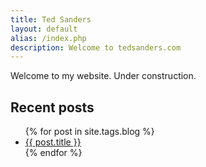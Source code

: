 ```yaml
---
title: Ted Sanders
layout: default
alias: /index.php
description: Welcome to tedsanders.com
---
```


Welcome to my website. Under construction.

## Recent posts

<ul class="no-bullets">
  {% for post in site.tags.blog %}
    <li class="list-row">
    	<div class="clearfix">
	    	<a class="align-left list-title" href="{{ post.url }}">{{ post.title }}</a>
	    	<!--span class="align-right date list-date"><time datetime="{{post.date|date:"%F"}}">{{post.date|date:"%d %b %Y"}}</time></span-->
    	</div>
    </li>
  {% endfor %}
</ul>
